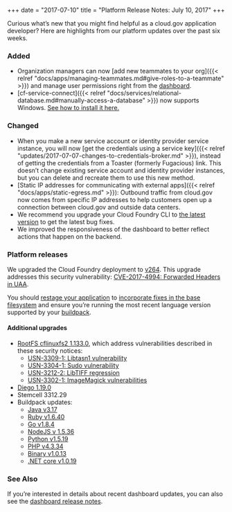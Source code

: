 +++
date = "2017-07-10"
title = "Platform Release Notes: July 10, 2017"
+++

Curious what’s new that you might find helpful as a cloud.gov application developer? Here are highlights from our platform updates over the past six weeks.
<!--more-->

### Added
* Organization managers can now [add new teammates to your org]({{< relref "docs/apps/managing-teammates.md#give-roles-to-a-teammate" >}}) and manage user permissions right from the [dashboard](https://dashboard.fr.cloud.gov/).
* [cf-service-connect]({{< relref "docs/services/relational-database.md#manually-access-a-database" >}}) now supports Windows. [See how to install it here.](https://github.com/18F/cf-service-connect#local-installation)

### Changed

- When you make a new service account or identity provider service instance, you will now [get the credentials using a service key]({{< relref "updates/2017-07-07-changes-to-credentials-broker.md" >}}), instead of getting the credentials from a Toaster (formerly Fugacious) link. This doesn’t change existing service account and identity provider instances, but you can delete and recreate them to use this new method.
- [Static IP addresses for communicating with external apps]({{< relref "docs/apps/static-egress.md" >}}): Outbound traffic from cloud.gov now comes from specific IP addresses to help customers open up a connection between cloud.gov and outside data centers.
- We recommend you upgrade your Cloud Foundry CLI to [the latest version](https://github.com/cloudfoundry/cli/releases) to get the latest bug fixes.
- We improved the responsiveness of the dashboard to better reflect actions that happen on the backend.


### Platform releases

We upgraded the Cloud Foundry deployment to [v264](https://github.com/cloudfoundry/cf-release/releases/tag/v264). This upgrade addresses this security vulnerability: [CVE-2017-4994: Forwarded Headers in UAA](https://www.cloudfoundry.org/cve-2017-4994/).

You should [restage your application](http://cli.cloudfoundry.org/en-US/cf/restage.html) to [incorporate fixes in the base filesystem](https://docs.cloudfoundry.org/devguide/deploy-apps/stacks.html#cli-commands) and ensure you’re running the most recent language version supported by your [buildpack](https://docs.cloudfoundry.org/buildpacks/).

#### Additional upgrades
- [RootFS cflinuxfs2 1.133.0](https://github.com/cloudfoundry/cflinuxfs2/releases/tag/1.133.0), which address vulnerabilities described in these security notices:
  - [USN-3309-1: Libtasn1 vulnerability](https://www.ubuntu.com/usn/USN-3309-1/)
  - [USN-3304-1: Sudo vulnerability](https://www.ubuntu.com/usn/USN-3304-1/)
  - [USN-3212-2: LibTIFF regression](https://www.ubuntu.com/usn/USN-3212-2/)
  - [USN-3302-1: ImageMagick vulnerabilities](https://www.ubuntu.com/usn/USN-3302-1/)
- [Diego 1.19.0](https://github.com/cloudfoundry/diego-release/releases/tag/v1.19.0)
- Stemcell 3312.29
- Buildpack updates:
  - [Java v3.17](https://github.com/cloudfoundry/java-buildpack/releases/tag/v3.17)
  - [Ruby v1.6.40](https://github.com/cloudfoundry/ruby-buildpack/releases/tag/v1.6.40)
  - [Go v1.8.4](https://github.com/cloudfoundry/go-buildpack/releases/tag/v1.8.4)
  - [NodeJS v 1.5.36](https://github.com/cloudfoundry/nodejs-buildpack/releases/tag/v1.5.36)
  - [Python v1.5.19](https://github.com/cloudfoundry/python-buildpack/releases/tag/v1.5.19)
  - [PHP v4.3.34](https://github.com/cloudfoundry/php-buildpack/releases/tag/v4.3.34)
  - [Binary v1.0.13](https://github.com/cloudfoundry/binary-buildpack/releases/tag/v1.0.13)
  - [.NET core v1.0.19](https://github.com/cloudfoundry/dotnet-core-buildpack/releases/tag/v1.0.19)

### See Also

If you’re interested in details about recent dashboard updates, you can also see the [dashboard release notes](https://github.com/18F/cg-dashboard/releases).

